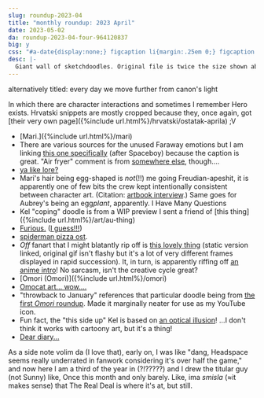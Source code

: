 ```yaml
---
slug: roundup-2023-04
title: "monthly roundup: 2023 April"
date: 2023-05-02
da: roundup-2023-04-four-964120837
big: y
css: "#a-date{display:none;} figcaption li{margin:.25em 0;} figcaption li>ul>li{margin:0;} details div{font-family:sans-serif; font-size:.85em;} .box li{margin:.15em 0;} [lang=hr]{font-style:italic;}"
desc: |-
  Giant wall of sketchdoodles. Original file is twice the size shown above; click for fullsize (opens in new window/tab).<!--\[handwriting transcript TBA]-->
---
```

alternatively titled: every day we move further from canon's light

In which there are character interactions and sometimes I remember Hero exists. Hrvatski snippets are mostly cropped because they, once again, got [their very own page]({%include url.html%}/hrvatski/ostatak-aprila) ;V

- [Mari.]({%include url.html%}/mari)
- There are various sources for the unused Faraway emotions but I am linking [this one specifically](https://lparchive.org/Omori/Update%2076/) (after Spaceboy) because the caption is great. "Air fryer" comment is from [somewhere else](https://lastvalyrian.tumblr.com/post/659127293895114752), though....
- [ya like lore?](https://piped.video/watch?v=mqDOQzfM5Kc)
- Mari's hair being egg-shaped is *not*(!!) me going Freudian-apeshit, it is apparently one of few bits the crew kept intentionally consistent between character art. (Citation: [artbook interview](https://notabird.site/aspiring_aster/status/1635793726709837824).) Same goes for Aubrey's being an egg*plant*, apparently. I Have Many Questions
- Kel "coping" doodle is from a WIP preview I sent a friend of [this thing]({%include url.html%}/art/au-thing)
- [Furious.](https://i.kym-cdn.com/photos/images/original/002/017/734/7dd.jpg) ([I guess!!!](https://knowyourmeme.com/memes/i-guess-guy))
- [spiderman pizza ost](https://piped.video/watch?v=czTksCF6X8Y).
- <i class="omo">Off</i> fanart that I might blatantly rip off is [this lovely thing](https://annoyingdogsprite.tumblr.com/post/182427451377/kr0x-the-frames-to-this-post) (static version linked, original gif isn't flashy but it's a lot of very different frames displayed in rapid succession). It, in turn, is apparently riffing off [an anime intro](https://piped.video/watch?v=Xx_SglPkbFQ)! No sarcasm, isn't the creative cycle great?
- [Omori (Omori)]({%include url.html%}/omori)
- [Omocat art... wow....](https://omori.fandom.com/wiki/KEL?file=Omori_Doodles.png)
- "throwback to January" references that particular doodle being from [the first <i class="omo">Omori</i> roundup](roundup-2023-01). Made it marginally neater for use as my YouTube icon.
- Fun fact, the "this side up" Kel is based on [an optical illusion](https://en.wikipedia.org/wiki/Thatcher_effect)! ...I don't think it works with cartoony art, but it's a thing!
- [Dear diary...](https://charlesoberonn.tumblr.com/post/662631493572624384/writing-in-my-diary-using-a-glitter-gel-pen-im/amp)

As a side note <span lang="hr">volim da</span> (I love that), early on, I was like "dang, Headspace seems really underrated in fanwork considering it's over half the game," and now here I am a third of the year in (?!?????) and I drew the titular guy (not Sunny) like, Once this month and only barely. Like, <span lang="hr">ima *smisla*</span> (≈it makes sense) that The Real Deal is where it's at, but still.